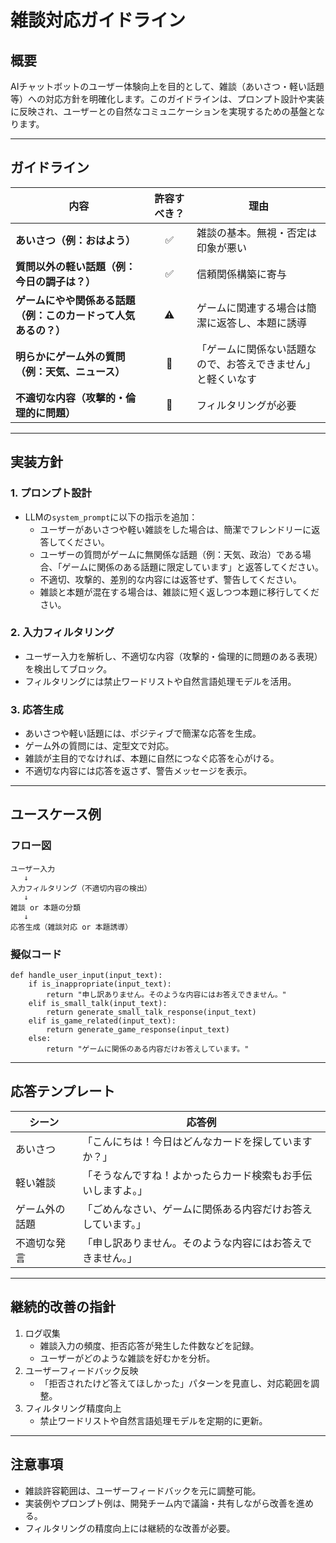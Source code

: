 # 雑談対応ガイドライン

## 概要
AIチャットボットのユーザー体験向上を目的として、雑談（あいさつ・軽い話題等）への対応方針を明確化します。このガイドラインは、プロンプト設計や実装に反映され、ユーザーとの自然なコミュニケーションを実現するための基盤となります。

---

## ガイドライン

| 内容                           | 許容すべき？ | 理由                                                         |
|-------------------------------|:------------:|--------------------------------------------------------------|
| **あいさつ（例：おはよう）**        | ✅           | 雑談の基本。無視・否定は印象が悪い                           |
| **質問以外の軽い話題（例：今日の調子は？）** | ✅           | 信頼関係構築に寄与                                           |
| **ゲームにやや関係ある話題（例：このカードって人気あるの？）** | ⚠️           | ゲームに関連する場合は簡潔に返答し、本題に誘導               |
| **明らかにゲーム外の質問（例：天気、ニュース）** | 🚫           | 「ゲームに関係ない話題なので、お答えできません」と軽くいなす |
| **不適切な内容（攻撃的・倫理的に問題）**      | 🚫           | フィルタリングが必要                                         |

---

## 実装方針

### 1. プロンプト設計
- LLMの`system_prompt`に以下の指示を追加：
  - ユーザーがあいさつや軽い雑談をした場合は、簡潔でフレンドリーに返答してください。
  - ユーザーの質問がゲームに無関係な話題（例：天気、政治）である場合、「ゲームに関係のある話題に限定しています」と返答してください。
  - 不適切、攻撃的、差別的な内容には返答せず、警告してください。
  - 雑談と本題が混在する場合は、雑談に短く返しつつ本題に移行してください。

### 2. 入力フィルタリング
- ユーザー入力を解析し、不適切な内容（攻撃的・倫理的に問題のある表現）を検出してブロック。
- フィルタリングには禁止ワードリストや自然言語処理モデルを活用。

### 3. 応答生成
- あいさつや軽い話題には、ポジティブで簡潔な応答を生成。
- ゲーム外の質問には、定型文で対応。
- 雑談が主目的でなければ、本題に自然につなぐ応答を心がける。
- 不適切な内容には応答を返さず、警告メッセージを表示。

---

## ユースケース例

### フロー図
```plaintext
ユーザー入力
   ↓
入力フィルタリング（不適切内容の検出）
   ↓
雑談 or 本題の分類
   ↓
応答生成（雑談対応 or 本題誘導）
```

### 擬似コード

```
def handle_user_input(input_text):
    if is_inappropriate(input_text):
        return "申し訳ありません。そのような内容にはお答えできません。"
    elif is_small_talk(input_text):
        return generate_small_talk_response(input_text)
    elif is_game_related(input_text):
        return generate_game_response(input_text)
    else:
        return "ゲームに関係のある内容だけお答えしています。"
```

---

## 応答テンプレート

|シーン|応答例|
|---|---|
|あいさつ|「こんにちは！今日はどんなカードを探していますか？」|
|軽い雑談|「そうなんですね！よかったらカード検索もお手伝いしますよ。」|
|ゲーム外の話題|「ごめんなさい、ゲームに関係ある内容だけお答えしています。」|
|不適切な発言|「申し訳ありません。そのような内容にはお答えできません。」|

---

## 継続的改善の指針

1. ログ収集
   - 雑談入力の頻度、拒否応答が発生した件数などを記録。
   - ユーザーがどのような雑談を好むかを分析。
2. ユーザーフィードバック反映
   - 「拒否されたけど答えてほしかった」パターンを見直し、対応範囲を調整。
3. フィルタリング精度向上
   - 禁止ワードリストや自然言語処理モデルを定期的に更新。

---

## 注意事項

- 雑談許容範囲は、ユーザーフィードバックを元に調整可能。
- 実装例やプロンプト例は、開発チーム内で議論・共有しながら改善を進める。
- フィルタリングの精度向上には継続的な改善が必要。